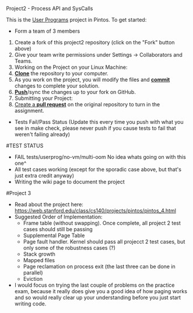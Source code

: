  Project2 - Process API and SysCalls

This is the [User Programs][userprog] project in Pintos. To get started:

- Form a team of 3 members

1. Create a fork of this project2 repository (click on the "Fork" button above)
1. Give your team write permissions under Settings -> Collaborators and Teams.
1. Working on the Project on your Linux Machine:
  2. [**Clone**][ref-clone] the repository to your computer.
  2. As you work on the project, you will modify the files and [**commit**][ref-commit] changes to complete your solution.
  2. [**Push**][ref-push]/sync the changes up to your fork on GitHub.
1. Submitting your Project:
  2. [Create a **pull request**][pull-request] on the original repository to turn in the assignment.

- Tests Fail/Pass Status (Update this every time you push with what you see in make check,
please never push if you cause tests to fail that weren't failing already)

#TEST STATUS
- FAIL tests/userprog/no-vm/multi-oom
No idea whats going on with this one^
- All test cases working (except for the sporadic case above, but that's just extra credit anyway)
- Writing the wiki page to document the project

#Project 3
- Read about the project here: https://web.stanford.edu/class/cs140/projects/pintos/pintos_4.html
- Suggested Order of Implementation:
	- Frame table (without swapping). Once complete, all project 2 test cases should still be passing
	- Supplemental Page Table
	- Page fault handler. Kernel should pass all projecct 2 test cases, but only some of the robustness cases (?)
	- Stack growth
	- Mapped files
	- Page reclamation on process exit (the last three can be done in parallel)
	- Eviction
- I would focus on trying the last couple of problems on the practice exam, because it really does give you a good idea of how paging works and so would really clear up your understanding before you just start writing code.

<!-- Links -->
[userprog]: https://web.stanford.edu/class/cs140/projects/pintos/pintos_3.html#SEC32
[forking]: https://guides.github.com/activities/forking/
[ref-clone]: http://gitref.org/creating/#clone
[ref-commit]: http://gitref.org/basic/#commit
[ref-push]: http://gitref.org/remotes/#push
[pull-request]: https://help.github.com/articles/creating-a-pull-request
[raw]: https://raw.githubusercontent.com/education/guide/master/docs/forks.md
